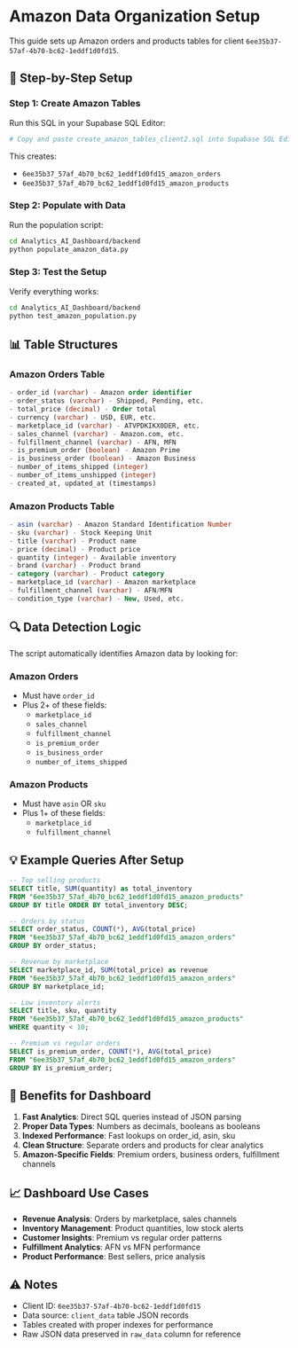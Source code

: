 # Amazon Data Organization Setup

This guide sets up Amazon orders and products tables for client `6ee35b37-57af-4b70-bc62-1eddf1d0fd15`.

## 🚀 **Step-by-Step Setup**

### **Step 1: Create Amazon Tables**
Run this SQL in your Supabase SQL Editor:

```bash
# Copy and paste create_amazon_tables_client2.sql into Supabase SQL Editor
```

This creates:
- `6ee35b37_57af_4b70_bc62_1eddf1d0fd15_amazon_orders`
- `6ee35b37_57af_4b70_bc62_1eddf1d0fd15_amazon_products`

### **Step 2: Populate with Data**
Run the population script:

```bash
cd Analytics_AI_Dashboard/backend
python populate_amazon_data.py
```

### **Step 3: Test the Setup**
Verify everything works:

```bash
cd Analytics_AI_Dashboard/backend
python test_amazon_population.py
```

## 📊 **Table Structures**

### **Amazon Orders Table**
```sql
- order_id (varchar) - Amazon order identifier
- order_status (varchar) - Shipped, Pending, etc.
- total_price (decimal) - Order total
- currency (varchar) - USD, EUR, etc.
- marketplace_id (varchar) - ATVPDKIKX0DER, etc.
- sales_channel (varchar) - Amazon.com, etc.
- fulfillment_channel (varchar) - AFN, MFN
- is_premium_order (boolean) - Amazon Prime
- is_business_order (boolean) - Amazon Business
- number_of_items_shipped (integer)
- number_of_items_unshipped (integer)
- created_at, updated_at (timestamps)
```

### **Amazon Products Table**
```sql
- asin (varchar) - Amazon Standard Identification Number
- sku (varchar) - Stock Keeping Unit
- title (varchar) - Product name
- price (decimal) - Product price
- quantity (integer) - Available inventory
- brand (varchar) - Product brand
- category (varchar) - Product category
- marketplace_id (varchar) - Amazon marketplace
- fulfillment_channel (varchar) - AFN/MFN
- condition_type (varchar) - New, Used, etc.
```

## 🔍 **Data Detection Logic**

The script automatically identifies Amazon data by looking for:

### **Amazon Orders**
- Must have `order_id`
- Plus 2+ of these fields:
  - `marketplace_id`
  - `sales_channel`
  - `fulfillment_channel`
  - `is_premium_order`
  - `is_business_order`
  - `number_of_items_shipped`

### **Amazon Products**
- Must have `asin` OR `sku`
- Plus 1+ of these fields:
  - `marketplace_id`
  - `fulfillment_channel`

## 💡 **Example Queries After Setup**

```sql
-- Top selling products
SELECT title, SUM(quantity) as total_inventory 
FROM "6ee35b37_57af_4b70_bc62_1eddf1d0fd15_amazon_products" 
GROUP BY title ORDER BY total_inventory DESC;

-- Orders by status
SELECT order_status, COUNT(*), AVG(total_price) 
FROM "6ee35b37_57af_4b70_bc62_1eddf1d0fd15_amazon_orders" 
GROUP BY order_status;

-- Revenue by marketplace
SELECT marketplace_id, SUM(total_price) as revenue 
FROM "6ee35b37_57af_4b70_bc62_1eddf1d0fd15_amazon_orders" 
GROUP BY marketplace_id;

-- Low inventory alerts
SELECT title, sku, quantity 
FROM "6ee35b37_57af_4b70_bc62_1eddf1d0fd15_amazon_products" 
WHERE quantity < 10;

-- Premium vs regular orders
SELECT is_premium_order, COUNT(*), AVG(total_price) 
FROM "6ee35b37_57af_4b70_bc62_1eddf1d0fd15_amazon_orders" 
GROUP BY is_premium_order;
```

## 🎯 **Benefits for Dashboard**

1. **Fast Analytics**: Direct SQL queries instead of JSON parsing
2. **Proper Data Types**: Numbers as decimals, booleans as booleans
3. **Indexed Performance**: Fast lookups on order_id, asin, sku
4. **Clean Structure**: Separate orders and products for clear analytics
5. **Amazon-Specific Fields**: Premium orders, business orders, fulfillment channels

## 📈 **Dashboard Use Cases**

- **Revenue Analysis**: Orders by marketplace, sales channels
- **Inventory Management**: Product quantities, low stock alerts
- **Customer Insights**: Premium vs regular order patterns
- **Fulfillment Analytics**: AFN vs MFN performance
- **Product Performance**: Best sellers, price analysis

## ⚠️ **Notes**

- Client ID: `6ee35b37-57af-4b70-bc62-1eddf1d0fd15`
- Data source: `client_data` table JSON records
- Tables created with proper indexes for performance
- Raw JSON data preserved in `raw_data` column for reference
